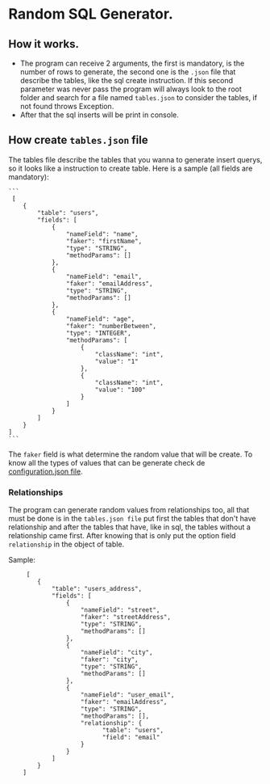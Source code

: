 # Random SQL Generator.

## How it works.

- The program can receive 2 arguments, the first is mandatory, is the number of rows to generate, the second one is
  the `.json` file that describe the tables, like the sql create instruction. If this second parameter was never pass
  the program will always look to the root folder and search for a file named `tables.json` to consider the tables, if
  not found throws Exception.
- After that the sql inserts will be print in console.

## How create `tables.json` file

The tables file describe the tables that you wanna to generate insert querys, so it looks like a instruction to create
table. Here is a sample (all fields are mandatory):

    ```
     [
        {
            "table": "users",
            "fields": [
                {
                    "nameField": "name",
                    "faker": "firstName",
                    "type": "STRING",
                    "methodParams": []
                },
                {
                    "nameField": "email",
                    "faker": "emailAddress",
                    "type": "STRING",
                    "methodParams": []
                },
                {
                    "nameField": "age",
                    "faker": "numberBetween",
                    "type": "INTEGER",
                    "methodParams": [
                        {
                            "className": "int",
                            "value": "1"
                        },
                        {
                            "className": "int",
                            "value": "100"
                        }
                    ]
                }
            ]
        }
    ]
    ```

The `faker` field is what determine the random value that will be create. To know all the types of values that can be
generate check de [configuration.json file](./src/main/resources/configuration.json).

### Relationships

The program can generate random values from relationships too, all that must be done is in the `tables.json file` put
first the tables that don't have relationship and after the tables that have, like in sql, the tables without a
relationship came first. After knowing that is only put the option field `relationship` in the object of table.

Sample:

```
     [
        {
            "table": "users_address",
            "fields": [
                {
                    "nameField": "street",
                    "faker": "streetAddress",
                    "type": "STRING",
                    "methodParams": []
                },
                {
                    "nameField": "city",
                    "faker": "city",
                    "type": "STRING",
                    "methodParams": []
                },
                {
                    "nameField": "user_email",
                    "faker": "emailAddress",
                    "type": "STRING",
                    "methodParams": [],
                    "relationship": {
                          "table": "users",
                          "field": "email"
                    }
                }
            ]
        }
    ]
    
  ```
